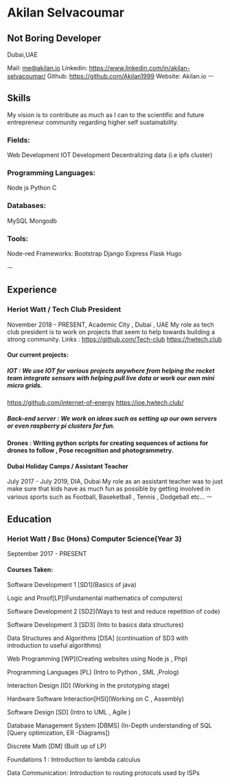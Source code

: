 
# Akilan Selvacoumar
## Not Boring Developer
Dubai,UAE

Mail: me@akilan.io
Linkedin: https://www.linkedin.com/in/akilan-selvacoumar/
Github: https://github.com/Akilan1999
Website: Akilan.io
ㅡ
## Skills

My vision is to contribute as much as I can to the scientific and future entrepreneur community regarding higher self sustainability.

### Fields:
Web Development 
IOT Development
Decentralizing data (i.e ipfs cluster)

### Programming Languages:
Node js
Python
C

### Databases:
MySQL
Mongodb

### Tools:
Node-red
Frameworks:
Bootstrap 
Django 
Express 
Flask
Hugo



ㅡ
## Experience

### Heriot Watt / Tech Club President 
November 2018 - PRESENT,  Academic City , Dubai , UAE
My role as tech club president is to work on projects that seem to help towards building a strong community.
Links : 
https://github.com/Tech-club
https://hwtech.club

#### Our current projects:
##### IOT : We use IOT for various projects anywhere from helping the rocket team integrate sensors with helping pull live data or work our own mini micro grids. 
https://github.com/internet-of-energy
https://ioe.hwtech.club/

##### Back-end server : We work on ideas such as setting up our own servers  or even raspberry pi clusters for fun.   

#### Drones : Writing python scripts for creating sequences of actions for drones to follow , Pose recognition and photogrammetry.

#### Dubai Holiday Camps / Assistant Teacher 
July  2017 - July  2019,  DIA, Dubai
My role as an assistant teacher was to just make sure that kids have as much fun as possible by getting involved in various sports such as Football, Baseketball , Tennis , Dodgeball etc...
ㅡ
## Education

### Heriot Watt / Bsc (Hons) Computer Science(Year 3)
September 2017 - PRESENT
#### Courses Taken:
Software Development 1 [SD1](Basics of java)

Logic and Proof[LP](Fundamental mathematics of computers)

Software Development 2 [SD2](Ways to test and reduce repetition of code)

Software Development 3 [SD3] (Into to basics data structures)

Data Structures and Algorithms [DSA] (continuation of SD3 with introduction to useful algorithms)

Web Programming [WP](Creating websites using Node js , Php)

Programming Languages [PL] (Intro to Python , SML ,Prolog)

Interaction Design [ID] (Working in the prototyping stage)

Hardware Software Interaction[HSI](Working on C , Assembly)

Software Design [SD] (Intro to UML , Agile )

Database Management System [DBMS] (In-Depth understanding of SQL [Query optimization, ER -Diagrams])

Discrete Math [DM] (Built up of LP)

Foundations 1 : Introduction to lambda calculus 

Data Communication: Introduction to routing protocols used by ISPs








